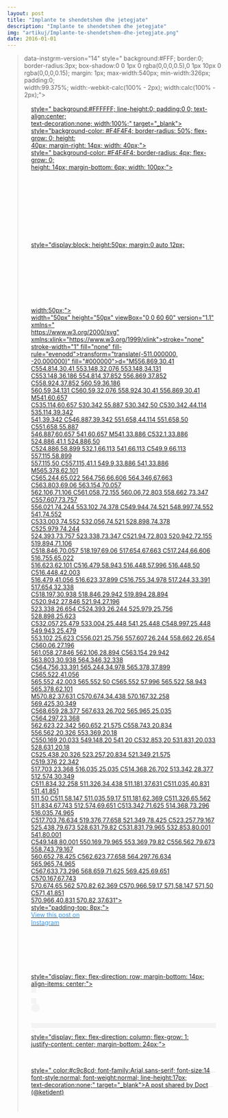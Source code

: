 ```yaml
---
layout: post
title: "Implante te shendetshem dhe jetegjate"
description: "Implante te shendetshem dhe jetegjate"
img: "artikuj/Implante-te-shendetshem-dhe-jetegjate.png"
date: 2016-01-01
---
```

 <blockquote class="instagram-media" data-instgrm-permalink="<br/>https://www.instagram.com/reel/CkdHvsujVqF/?utm_source=ig_embed&amp;utm_campaign=loading" <br/>data-instgrm-version="14" style=" background:#FFF; border:0; <br/>border-radius:3px; box-shadow:0 0 1px 0 rgba(0,0,0,0.5),0 1px 10px 0 <br/>rgba(0,0,0,0.15); margin: 1px; max-width:540px; min-width:326px; padding:0; <br/>width:99.375%; width:-webkit-calc(100% - 2px); width:calc(100% - <br/>2px);"><div style="padding:16px;"> <a href="<br/>https://www.instagram.com/reel/CkdHvsujVqF/?utm_source=ig_embed&amp;utm_campaign=loading" <br/>style=" background:#FFFFFF; line-height:0; padding:0 0; text-align:center; <br/>text-decoration:none; width:100%;" target="_blank"> <div style=" display: <br/>flex; flex-direction: row; align-items: center;"> <div <br/>style="background-color: #F4F4F4; border-radius: 50%; flex-grow: 0; height: <br/>40px; margin-right: 14px; width: 40px;"></div> <div style="display: flex; <br/>flex-direction: column; flex-grow: 1; justify-content: center;"> <div <br/>style=" background-color: #F4F4F4; border-radius: 4px; flex-grow: 0; <br/>height: 14px; margin-bottom: 6px; width: 100px;"></div> <div style=" <br/>background-color: #F4F4F4; border-radius: 4px; flex-grow: 0; height: 14px; <br/>width: 60px;"></div></div></div><div style="padding: 19% 0;"></div> <div <br/>style="display:block; height:50px; margin:0 auto 12px; width:50px;"><svg <br/>width="50px" height="50px" viewBox="0 0 60 60" version="1.1" xmlns="<br/>https://www.w3.org/2000/svg" xmlns:xlink="https://www.w3.org/1999/xlink"><g <br/>stroke="none" stroke-width="1" fill="none" fill-rule="evenodd"><g <br/>transform="translate(-511.000000, -20.000000)" fill="#000000"><g><path <br/>d="M556.869,30.41 C554.814,30.41 553.148,32.076 553.148,34.131 <br/>C553.148,36.186 554.814,37.852 556.869,37.852 C558.924,37.852 560.59,36.186 <br/>560.59,34.131 C560.59,32.076 558.924,30.41 556.869,30.41 M541,60.657 <br/>C535.114,60.657 530.342,55.887 530.342,50 C530.342,44.114 535.114,39.342 <br/>541,39.342 C546.887,39.342 551.658,44.114 551.658,50 C551.658,55.887 <br/>546.887,60.657 541,60.657 M541,33.886 C532.1,33.886 524.886,41.1 524.886,50 <br/>C524.886,58.899 532.1,66.113 541,66.113 C549.9,66.113 557.115,58.899 <br/>557.115,50 C557.115,41.1 549.9,33.886 541,33.886 M565.378,62.101 <br/>C565.244,65.022 564.756,66.606 564.346,67.663 C563.803,69.06 563.154,70.057 <br/>562.106,71.106 C561.058,72.155 560.06,72.803 558.662,73.347 C557.607,73.757 <br/>556.021,74.244 553.102,74.378 C549.944,74.521 548.997,74.552 541,74.552 <br/>C533.003,74.552 532.056,74.521 528.898,74.378 C525.979,74.244 <br/>524.393,73.757 523.338,73.347 C521.94,72.803 520.942,72.155 519.894,71.106 <br/>C518.846,70.057 518.197,69.06 517.654,67.663 C517.244,66.606 516.755,65.022 <br/>516.623,62.101 C516.479,58.943 516.448,57.996 516.448,50 C516.448,42.003 <br/>516.479,41.056 516.623,37.899 C516.755,34.978 517.244,33.391 517.654,32.338 <br/>C518.197,30.938 518.846,29.942 519.894,28.894 C520.942,27.846 521.94,27.196 <br/>523.338,26.654 C524.393,26.244 525.979,25.756 528.898,25.623 <br/>C532.057,25.479 533.004,25.448 541,25.448 C548.997,25.448 549.943,25.479 <br/>553.102,25.623 C556.021,25.756 557.607,26.244 558.662,26.654 C560.06,27.196 <br/>561.058,27.846 562.106,28.894 C563.154,29.942 563.803,30.938 564.346,32.338 <br/>C564.756,33.391 565.244,34.978 565.378,37.899 C565.522,41.056 <br/>565.552,42.003 565.552,50 C565.552,57.996 565.522,58.943 565.378,62.101 <br/>M570.82,37.631 C570.674,34.438 570.167,32.258 569.425,30.349 <br/>C568.659,28.377 567.633,26.702 565.965,25.035 C564.297,23.368 <br/>562.623,22.342 560.652,21.575 C558.743,20.834 556.562,20.326 553.369,20.18 <br/>C550.169,20.033 549.148,20 541,20 C532.853,20 531.831,20.033 528.631,20.18 <br/>C525.438,20.326 523.257,20.834 521.349,21.575 C519.376,22.342 <br/>517.703,23.368 516.035,25.035 C514.368,26.702 513.342,28.377 512.574,30.349 <br/>C511.834,32.258 511.326,34.438 511.181,37.631 C511.035,40.831 511,41.851 <br/>511,50 C511,58.147 511.035,59.17 511.181,62.369 C511.326,65.562 <br/>511.834,67.743 512.574,69.651 C513.342,71.625 514.368,73.296 516.035,74.965 <br/>C517.703,76.634 519.376,77.658 521.349,78.425 C523.257,79.167 <br/>525.438,79.673 528.631,79.82 C531.831,79.965 532.853,80.001 541,80.001 <br/>C549.148,80.001 550.169,79.965 553.369,79.82 C556.562,79.673 558.743,79.167 <br/>560.652,78.425 C562.623,77.658 564.297,76.634 565.965,74.965 <br/>C567.633,73.296 568.659,71.625 569.425,69.651 C570.167,67.743 <br/>570.674,65.562 570.82,62.369 C570.966,59.17 571,58.147 571,50 C571,41.851 <br/>570.966,40.831 570.82,37.631"></path></g></g></g></svg></div><div <br/>style="padding-top: 8px;"> <div style=" color:#3897f0; <br/>font-family:Arial,sans-serif; font-size:14px; font-style:normal; <br/>font-weight:550; line-height:18px;">View this post on <br/>Instagram</div></div><div style="padding: 12.5% 0;"></div> <div <br/>style="display: flex; flex-direction: row; margin-bottom: 14px; <br/>align-items: center;"><div> <div style="background-color: #F4F4F4; <br/>border-radius: 50%; height: 12.5px; width: 12.5px; transform: <br/>translateX(0px) translateY(7px);"></div> <div style="background-color: <br/>#F4F4F4; height: 12.5px; transform: rotate(-45deg) translateX(3px) <br/>translateY(1px); width: 12.5px; flex-grow: 0; margin-right: 14px; <br/>margin-left: 2px;"></div> <div style="background-color: #F4F4F4; <br/>border-radius: 50%; height: 12.5px; width: 12.5px; transform: <br/>translateX(9px) translateY(-18px);"></div></div><div style="margin-left: <br/>8px;"> <div style=" background-color: #F4F4F4; border-radius: 50%; <br/>flex-grow: 0; height: 20px; width: 20px;"></div> <div style=" width: 0; <br/>height: 0; border-top: 2px solid transparent; border-left: 6px solid <br/>#f4f4f4; border-bottom: 2px solid transparent; transform: translateX(16px) <br/>translateY(-4px) rotate(30deg)"></div></div><div style="margin-left: <br/>auto;"> <div style=" width: 0px; border-top: 8px solid #F4F4F4; <br/>border-right: 8px solid transparent; transform: translateY(16px);"></div> <br/><div style=" background-color: #F4F4F4; flex-grow: 0; height: 12px; width: <br/>16px; transform: translateY(-4px);"></div> <div style=" width: 0; height: <br/>0; border-top: 8px solid #F4F4F4; border-left: 8px solid transparent; <br/>transform: translateY(-4px) translateX(8px);"></div></div></div> <div <br/>style="display: flex; flex-direction: column; flex-grow: 1; <br/>justify-content: center; margin-bottom: 24px;"> <div style=" <br/>background-color: #F4F4F4; border-radius: 4px; flex-grow: 0; height: 14px; <br/>margin-bottom: 6px; width: 224px;"></div> <div style=" background-color: <br/>#F4F4F4; border-radius: 4px; flex-grow: 0; height: 14px; width: <br/>144px;"></div></div></a><p style=" color:#c9c8cd; <br/>font-family:Arial,sans-serif; font-size:14px; line-height:17px; <br/>margin-bottom:0; margin-top:8px; overflow:hidden; padding:8px 0 7px; <br/>text-align:center; text-overflow:ellipsis; white-space:nowrap;"><a href="<br/>https://www.instagram.com/reel/CkdHvsujVqF/?utm_source=ig_embed&amp;utm_campaign=loading" <br/>style=" color:#c9c8cd; font-family:Arial,sans-serif; font-size:14px; <br/>font-style:normal; font-weight:normal; line-height:17px; <br/>text-decoration:none;" target="_blank">A post shared by Doctor.Keti <br/>(@ketident)</a></p></div></blockquote> <script async src="//<br/>www.instagram.com/embed.js"></script> <br/>